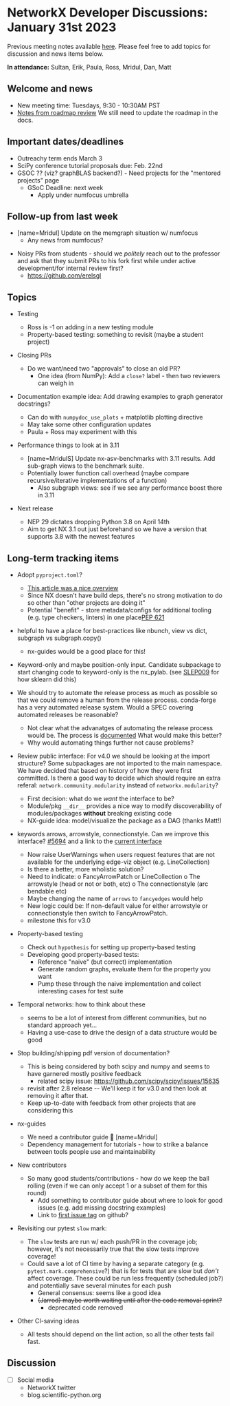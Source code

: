 # NetworkX Developer Discussions: January 31st 2023

Previous meeting notes available [here](https://github.com/networkx/archive/tree/main/meetings). Please feel free to add topics for discussion and news items below.

**In attendance:** Sultan, Erik, Paula, Ross, Mridul, Dan, Matt

## Welcome and news

* New meeting time: Tuesdays, 9:30 - 10:30AM PST
* [Notes from roadmap review](https://github.com/networkx/archive/blob/main/meetings/2023-01-24_roadmap_discussion.md)  We still need to update the roadmap in the docs.

## Important dates/deadlines

* Outreachy term ends March 3
* SciPy conference tutorial proposals due: Feb. 22nd
* GSOC ??  (viz?  graphBLAS backend?) - Need projects for the "mentored projects" page
  - GSoC Deadline: next week
    - Apply under numfocus umbrella

## Follow-up from last week

* [name=Mridul] Update on the memgraph situation w/ numfocus
  - Any news from numfocus?
  
- Noisy PRs from students - should we *politely* reach out to the professor and ask that they submit PRs to his fork first while under active development/for internal review first?
  * https://github.com/erelsgl

## Topics

- Testing
  * Ross is -1 on adding in a new testing module
  * Property-based testing: something to revisit (maybe a student project)
  
- Closing PRs
  * Do we want/need two "approvals" to close an old PR?
    - One idea (from NumPy): Add a `close?` label - then two reviewers can weigh in

- Documentation example idea: Add drawing examples to graph generator docstrings?
  * Can do with `numpydoc_use_plots` + matplotlib plotting directive
  * May take some other configuration updates
  * Paula + Ross may experiment with this
  
- Performance things to look at in 3.11
    - [name=MridulS] Update nx-asv-benchmarks with 3.11 results. Add sub-graph views to the benchmark suite. 
  * Potentially lower function call overhead (maybe compare recursive/iterative implementations of a function)
    * Also subgraph views: see if we see any performance boost there in 3.11

- Next release
  * NEP 29 dictates dropping Python 3.8 on April 14th
  * Aim to get NX 3.1 out just beforehand so we have a version that supports 3.8 with the newest features


## Long-term tracking items

- Adopt `pyproject.toml`?
  * [This article was a nice overview](https://snarky.ca/what-the-heck-is-pyproject-toml/)
  * Since NX doesn't have build deps, there's no strong motivation to do so other than "other projects are doing it"
  * Potential "benefit" - store metadata/configs for additional tooling (e.g. type checkers, linters) in one place[PEP 621](https://peps.python.org/pep-0621/) 

- helpful to have a place for best-practices like nbunch, view vs dict, subgraph vs subgraph.copy()
  * nx-guides would be a good place for this!

- Keyword-only and maybe position-only input. Candidate subpackage to start changing code to keyword-only is the nx_pylab. (see [SLEP009](https://scikit-learn-enhancement-proposals.readthedocs.io/en/latest/slep009/proposal.html) for how sklearn did this)

- We should try to automate the release process as much as possible so that we could remove a human from the release process. conda-forge has a very automated release system. Would a SPEC covering automated releases be reasonable?
    - Not clear what the advanatges of automating the release process would be. The process is [documented](https://github.com/networkx/networkx/blob/main/doc/developer/release.rst) What would make this better?
    - Why would automating things further not cause problems?

- Review public interface: For v4.0 we should be looking at the import structure?  Some subpackages are not imported to the main namespace. We have decided that based on history of how they were first committed. Is there a good way to decide which should require an extra referal: `network.community.modularity` instead of `networkx.modularity`?
  - First decision: what do we *want* the interface to be?
  - Module/pkg `__dir__` provides a nice way to modify discoverability of modules/packages **without** breaking existing code
  - NX-guide idea: model/visualize the package as a DAG (thanks Matt!)

- keywords arrows, arrowstyle, connectionstyle. Can we improve this interface? [#5694](https://github.com/networkx/networkx/pull/5694) and a link to the [current interface](https://github.com/networkx/networkx/blob/2c904d18dc79df3acd64495ef64c6ff4674992a0/networkx/drawing/nx_pylab.py#L537)
    - Now raise UserWarnings when users request features that are not available for the underlying edge-viz object (e.g. LineCollection)
    - Is there a better, more wholistic solution?
    - Need to indicate:
      o FancyArrowPatch or LineCollection
      o The arrowstyle (head or not or both, etc)
      o The connectionstyle (arc bendable etc)
    - Maybe changing the name of `arrows` to `fancyedges` would help
    - New logic could be:  If non-default value for either arrowstyle or connectionstyle then switch to FancyArrowPatch.
    - milestone this for v3.0

- Property-based testing
  * Check out `hypothesis` for setting up property-based testing
  * Developing good property-based tests:
    - Reference "naive" (but correct) implementation
    - Generate random graphs, evaluate them for the property you want
    - Pump these through the naive implementation and collect interesting cases for test suite

- Temporal networks: how to think about these
  * seems to be a lot of interest from different communities, but no standard approach yet...
  * Having a use-case to drive the design of a data structure would be good
  
- Stop building/shipping pdf version of documentation?
  * This is being considered by both scipy and numpy and seems to have garnered mostly positive feedback
    - related scipy issue: https://github.com/scipy/scipy/issues/15635
  * revisit after 2.8 release -- We'll keep it for v3.0 and then look at removing it after that.
  * Keep up-to-date with feedback from other projects that are considering this

- nx-guides
  * We need a contributor guide :book: [name=Mridul]
  * Dependency management for tutorials - how to strike a balance between tools people use and maintainability

- New contributors
  * So many good students/contributions - how do we keep the ball rolling (even if we can only accept 1 or a subset of them for this round)
    - Add something to contributor guide about where to look for good issues (e.g. add missing docstring examples)
    - Link to [first issue tag](https://github.com/networkx/networkx/labels/Good%20First%20Issue) on github?
    
- Revisiting our pytest `slow` mark:
  * The `slow` tests are run w/ each push/PR in the coverage job; however, it's not necessarily true that the slow tests improve coverage!
  * Could save a lot of CI time by having a separate category (e.g. `pytest.mark.comprehensive`?) that is for tests that are slow but *don't* affect coverage. These could be run less frequently (scheduled job?) and potentially save several minutes for each push
    - General consensus: seems like a good idea
    - ~~(Jarrod) maybe worth waiting until after the code removal sprint?~~
      - deprecated code removed

- Other CI-saving ideas
    - All tests should depend on the lint action, so all the other tests fail fast.

## Discussion

- [ ] Social media
    * NetworkX twitter
    * blog.scientific-python.org